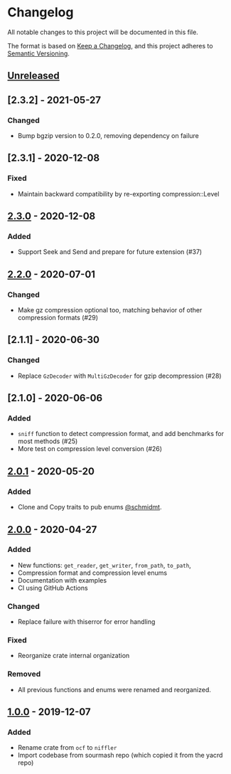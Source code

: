 # Changelog

All notable changes to this project will be documented in this file.

The format is based on [Keep a Changelog](https://keepachangelog.com/en/1.0.0/),
and this project adheres to [Semantic Versioning](https://semver.org/spec/v2.0.0.html).

## [Unreleased]

## [2.3.2] - 2021-05-27

### Changed

- Bump bgzip version to 0.2.0, removing dependency on failure

## [2.3.1] - 2020-12-08

### Fixed

- Maintain backward compatibility by re-exporting compression::Level

## [2.3.0] - 2020-12-08

### Added

- Support Seek and Send and prepare for future extension (#37)

## [2.2.0] - 2020-07-01

### Changed

- Make gz compression optional too, matching behavior of other compression formats (#29)

## [2.1.1] - 2020-06-30

### Changed

- Replace `GzDecoder` with `MultiGzDecoder` for gzip decompression (#28)

## [2.1.0] - 2020-06-06

### Added

- `sniff` function to detect compression format, and add benchmarks for most methods (#25)
- More test on compression level conversion (#26)

## [2.0.1] - 2020-05-20

### Added

- Clone and Copy traits to pub enums [@schmidmt](https://github.com/schmidmt). 

## [2.0.0] - 2020-04-27

### Added

- New functions: `get_reader`, `get_writer`, `from_path`, `to_path`,
- Compression format and compression level enums
- Documentation with examples
- CI using GitHub Actions

### Changed

- Replace failure with thiserror for error handling

### Fixed

- Reorganize crate internal organization

### Removed

- All previous functions and enums were renamed and reorganized.

## [1.0.0] - 2019-12-07

### Added

- Rename crate from `ocf` to `niffler`
- Import codebase from sourmash repo (which copied it from the yacrd repo)

[unreleased]: https://github.com/luizirber/niffler/compare/v2.3.0...HEAD
[2.3.0]: https://github.com/luizirber/niffler/compare/v2.2.0..v2.3.0
[2.2.0]: https://github.com/luizirber/niffler/compare/v2.0.1..v2.2.0
[2.0.1]: https://github.com/luizirber/niffler/compare/v2.0.0..v2.0.1
[2.0.0]: https://github.com/luizirber/niffler/compare/v1.0.0..v2.0.0
[1.0.0]: https://github.com/luizirber/niffler/releases/tag/v1.0.0
